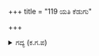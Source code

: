 +++
title = "119 ಯತಿ ಕೆಡುಗು"

+++

<details><summary>ಗದ್ಯ (ಕ.ಗ.ಪ) </summary>

119. ದುರ್ಜನರ ಸಹವಾಸದಿಂದ ಯತಿಯು ಕೆಡುತ್ತಾನೆ; ದುಷ್ಟಮಂತ್ರಿಯಿಂದ ರಾಜನು ಕೆಡುತ್ತಾನೆ, ಮುದ್ದಿನಿಂದ ಮಗನು ಕೆಡುತ್ತಾನೆ. ಉಪೇಕ್ಷೆಯಿಂದ ಕೃಷಿಯು ಹಾಳಾಗುತ್ತದೆ. ಮದ್ಯಪಾನದಿಂದ ಬುದ್ಧಿಯು ಕೆಡುತ್ತದೆ. ಕೆಟ್ಟ ನಡತೆಯಿಂದ ಸದ್ಗತಿಯು ತಪ್ಪುತ್ತದೆ. ಕೆಟ್ಟ ಹವ್ಯಾಸಗಳಿಂದ ಹೆಂಗಸು ಕೆಡುತ್ತಾಳೆ.
</details>
